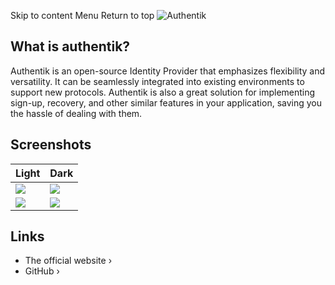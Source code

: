 Skip to content
Menu
Return to top
![Authentik](https://goauthentik.io/img/icon_top_brand_colour.svg)
## What is authentik? ​
Authentik is an open-source Identity Provider that emphasizes flexibility and versatility. It can be seamlessly integrated into existing environments to support new protocols.
Authentik is also a great solution for implementing sign-up, recovery, and other similar features in your application, saving you the hassle of dealing with them.
## Screenshots ​
Light| Dark  
---|---  
![](https://docs.goauthentik.io/img/screen_apps_light.jpg)| ![](https://docs.goauthentik.io/img/screen_apps_dark.jpg)  
![](https://docs.goauthentik.io/img/screen_admin_light.jpg)| ![](https://docs.goauthentik.io/img/screen_admin_dark.jpg)  
## Links ​
  * The official website ›
  * GitHub ›



